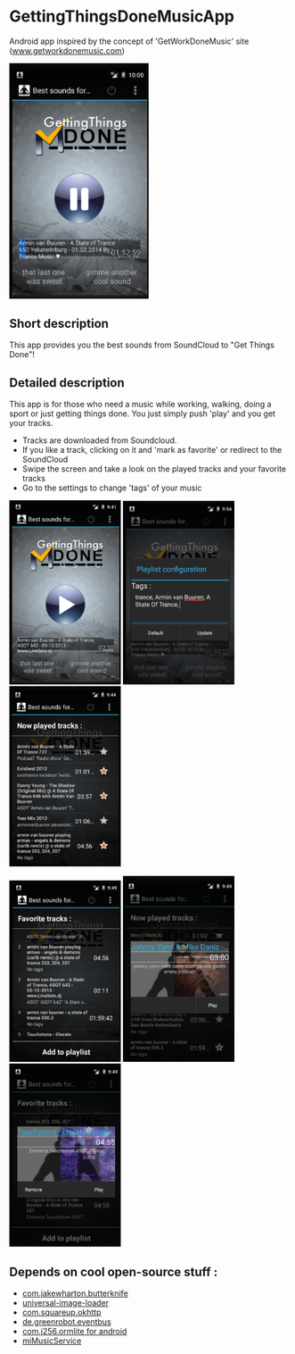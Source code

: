 # GettingThingsDoneMusicApp
Android app inspired by the concept of 'GetWorkDoneMusic' site (www.getworkdonemusic.com)

<img src="https://github.com/vfdev-5/GetThingsDoneSoundsApp/blob/master/screenshots/v2.0/Screenshot_2_v2.0.png" width="250"/>

## Short description
This app provides you the best sounds from SoundCloud to "Get Things Done"!


## Detailed description
This app is for those who need a music while working, walking, doing a sport or just getting things done. You just simply push 'play' and you get your tracks.

- Tracks are downloaded from Soundcloud. 
- If you like a track, clicking on it and 'mark as favorite' or redirect to the SoundCloud
- Swipe the screen and take a look on the played tracks and your favorite tracks
- Go to the settings to change 'tags' of your music 

<p>
<img src="https://github.com/vfdev-5/GetThingsDoneSoundsApp/blob/master/screenshots/v2.0/Screenshot_1_v2.0.png" width="200"/>
<img src="https://github.com/vfdev-5/GetThingsDoneSoundsApp/blob/master/screenshots/v2.0/Screenshot_3_v2.0.png" width="200"/>
<img src="https://github.com/vfdev-5/GetThingsDoneSoundsApp/blob/master/screenshots/v2.0/Screenshot_4_v2.0.png" width="200"/>
</p>
<p>
<img src="https://github.com/vfdev-5/GetThingsDoneSoundsApp/blob/master/screenshots/v2.0/Screenshot_5_v2.0.png" width="200"/>
<img src="https://github.com/vfdev-5/GetThingsDoneSoundsApp/blob/master/screenshots/v2.0/Screenshot_6_v2.0.png" width="200"/>
<img src="https://github.com/vfdev-5/GetThingsDoneSoundsApp/blob/master/screenshots/v2.0/Screenshot_7_v2.0.png" width="200"/>
</p>


## Depends on cool open-source stuff :

- <a href="https://github.com/JakeWharton/butterknife">com.jakewharton.butterknife</a>
- <a href="https://github.com/nostra13/Android-Universal-Image-Loader">universal-image-loader</a>
- <a href="https://github.com/square/okhttp">com.squareup.okhttp</a>
- <a href="https://github.com/greenrobot/EventBus">de.greenrobot.eventbus</a>
- <a href="https://github.com/j256/ormlite-android">com.j256.ormlite for android</a>
- <a href="https://github.com/vfdev-5/miMusicService">miMusicService</a>

